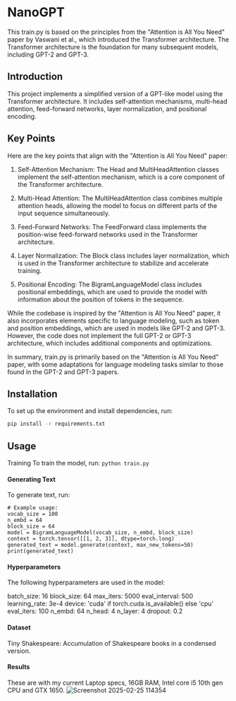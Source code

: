 # NanoGPT

This train.py is based on the principles from the "Attention is All You Need" paper by Vaswani et al., which introduced the Transformer architecture. The Transformer architecture is the foundation for many subsequent models, including GPT-2 and GPT-3.

## Introduction

This project implements a simplified version of a GPT-like model using the Transformer architecture. It includes self-attention mechanisms, multi-head attention, feed-forward networks, layer normalization, and positional encoding.

## Key Points

Here are the key points that align with the "Attention is All You Need" paper:

1. Self-Attention Mechanism: The Head and MultiHeadAttention classes implement the self-attention mechanism, which is a core component of the Transformer architecture.

2. Multi-Head Attention: The MultiHeadAttention class combines multiple attention heads, allowing the model to focus on different parts of the input sequence simultaneously.

3. Feed-Forward Networks: The FeedForward class implements the position-wise feed-forward networks used in the Transformer architecture.

4. Layer Normalization: The Block class includes layer normalization, which is used in the Transformer architecture to stabilize and accelerate training.

5. Positional Encoding: The BigramLanguageModel class includes positional embeddings, which are used to provide the model with information about the position of tokens in the sequence.

While the codebase is inspired by the "Attention is All You Need" paper, it also incorporates elements specific to language modeling, such as token and position embeddings, which are used in models like GPT-2 and GPT-3. However, the code does not implement the full GPT-2 or GPT-3 architecture, which includes additional components and optimizations.

In summary, train.py is primarily based on the "Attention is All You Need" paper, with some adaptations for language modeling tasks similar to those found in the GPT-2 and GPT-3 papers.
 
## Installation

To set up the environment and install dependencies, run:

```bash
pip install -r requirements.txt
```
## Usage
Training
To train the model, run:
```python train.py```

#### Generating Text
To generate text, run:
```
# Example usage:
vocab_size = 100
n_embd = 64
block_size = 64
model = BigramLanguageModel(vocab_size, n_embd, block_size)
context = torch.tensor([[1, 2, 3]], dtype=torch.long)
generated_text = model.generate(context, max_new_tokens=50)
print(generated_text)
```
#### Hyperparameters
The following hyperparameters are used in the model:

batch_size: 16
block_size: 64
max_iters: 5000
eval_interval: 500
learning_rate: 3e-4
device: 'cuda' if torch.cuda.is_available() else 'cpu'
eval_iters: 100
n_embd: 64
n_head: 4
n_layer: 4
dropout: 0.2

#### Dataset
Tiny Shakespeare: Accumulation of Shakespeare books in a condensed version.

#### Results
These are with my current Laptop specs, 16GB RAM, Intel core i5 10th gen CPU and GTX 1650.
![Screenshot 2025-02-25 114354](https://github.com/user-attachments/assets/bd3d6f37-f169-4c4a-a64f-10e9d014cd4a)
